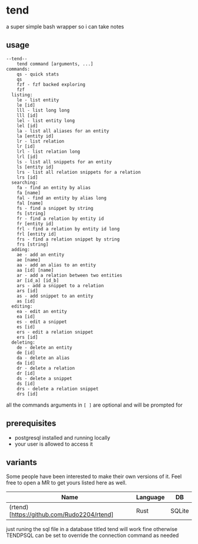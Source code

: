 # tend
a super simple bash wrapper so i can take notes

## usage

```
--tend--
    tend command [arguments, ...]
commands:
    qs - quick stats
    qs
    fzf - fzf backed exploring
    fzf
  listing:
    le - list entity
    le [id]
    lll - list long long
    lll [id]
    lel - list entity long
    lel [id]
    la - list all aliases for an entity
    la [entity id]
    lr - list relation
    lr [id]
    lrl - list relation long
    lrl [id]
    ls - list all snippets for an entity
    ls [entity id]
    lrs - list all relation snippets for a relation
    lrs [id]
  searching:
    fa - find an entity by alias
    fa [name]
    fal - find an entity by alias long
    fal [name]
    fs - find a snippet by string
    fs [string]
    fr - find a relation by entity id
    fr [entity id]
    frl - find a relation by entity id long
    frl [entity id]
    frs - find a relation snippet by string
    frs [string]
  adding:
    ae - add an entity
    ae [name]
    aa - add an alias to an entity
    aa [id] [name]
    ar - add a relation between two entities
    ar [id_a] [id_b]
    ars - add a snippet to a relation
    ars [id]
    as - add snippet to an entity
    as [id]
  editing:
    ea - edit an entity
    ea [id]
    es - edit a snippet
    es [id]
    ers - edit a relation snippet
    ers [id]
  deleting:
    de - delete an entity
    de [id]
    da - delete an alias
    da [id]
    dr - delete a relation
    dr [id]
    ds - delete a snippet
    ds [id]
    drs - delete a relation snippet
    drs [id]
```

all the commands arguments in `[ ]` are optional and will be prompted for

## prerequisites

- postgresql installed and running locally
- your user is allowed to access it

## variants
Some people have been interested to make their own versions of it. Feel free to open a MR to get yours listed here as well.

| Name | Language | DB |
| --- | --- | --- |
| (rtend)[https://github.com/Rudo2204/rtend] | Rust | SQLite |


just runing the sql file in a database titled tend will work fine
otherwise TENDPSQL can be set to override the connection command as needed
